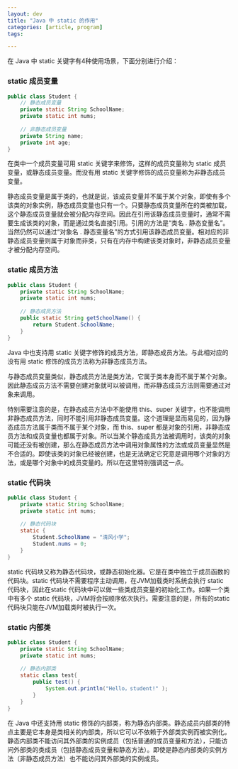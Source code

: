 ```yaml
---
layout: dev
title: "Java 中 static 的作用"
categories: [article, program]
tags: 

---
```


在 Java 中 static 关键字有4种使用场景，下面分别进行介绍：

### static 成员变量

``` java
public class Student {
    // 静态成员变量
    private static String SchoolName;
    private static int nums;
    
    // 非静态成员变量
    private String name;
    private int age;
}
```

在类中一个成员变量可用 static 关键字来修饰，这样的成员变量称为 static 成员变量，或静态成员变量。而没有用 static 关键字修饰的成员变量称为非静态成员变量。

静态成员变量是属于类的，也就是说，该成员变量并不属于某个对象，即使有多个该类的对象实例，静态成员变量也只有一个。只要静态成员变量所在的类被加载，这个静态成员变量就会被分配内存空间。因此在引用该静态成员变量时，通常不需要生成该类的对象，而是通过类名直接引用。引用的方法是“类名 . 静态变量名”。当然仍然可以通过“对象名 . 静态变量名”的方式引用该静态成员变量。相对应的非静态成员变量则属于对象而非类，只有在内存中构建该类对象时，非静态成员变量才被分配内存空间。

### static 成员方法

``` java
public class Student {
    private static String SchoolName;
    private static int nums;
    
    // 静态成员方法
    public static String getSchoolName() {
        return Student.SchoolName;
    }
}
```

Java 中也支持用 static 关键字修饰的成员方法，即静态成员方法。与此相对应的没有用 static 修饰的成员方法称为非静态成员方法。

与静态成员变量类似，静态成员方法是类方法，它属于类本身而不属于某个对象。因此静态成员方法不需要创建对象就可以被调用，而非静态成员方法则需要通过对象来调用。

特别需要注意的是，在静态成员方法中不能使用 this、super 关键字，也不能调用非静态成员方法，同时不能引用非静态成员变量。这个道理是显而易见的，因为静态成员方法属于类而不属于某个对象，而 this、super 都是对象的引用，非静态成员方法和成员变量也都属于对象。所以当某个静态成员方法被调用时，该类的对象可能还没有被创建，那么在静态成员方法中调用对象属性的方法或成员变量显然是不合适的。即使该类的对象已经被创建，也是无法确定它究意是调用哪个对象的方法，或是哪个对象中的成员变量的。所以在这里特别强调这一点。

### static 代码块

``` java
public class Student {
    private static String SchoolName;
    private static int nums;
    
    // 静态代码块
    static {
        Student.SchoolName = "清风小学";
        Student.nums = 0;
    }
}
```

static 代码块又称为静态代码块，或静态初始化器。它是在类中独立于成员函数的代码块。static 代码块不需要程序主动调用，在JVM加载类时系统会执行 static 代码块，因此在static 代码块中可以做一些类成员变量的初始化工作。如果一个类中有多个 static 代码块，JVM将会按顺序依次执行。需要注意的是，所有的static 代码块只能在JVM加载类时被执行一次。

### static 内部类

``` java
public class Student {
    private static String SchoolName;
    private static int nums;
    
    // 静态内部类
    static class test{
        public test() {
            System.out.println("Hello，student!" );
        }
    }
}
```

在 Java 中还支持用 static 修饰的内部类，称为静态内部类。静态成员内部类的特点主要是它本身是类相关的内部类，所以它可以不依赖于外部类实例而被实例化。静态内部类不能访问其外部类的实例成员（包括普通的成员变量和方法），只能访问外部类的类成员（包括静态成员变量和静态方法）。即使是静态内部类的实例方法（非静态成员方法）也不能访问其外部类的实例成员。

